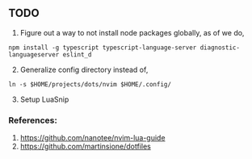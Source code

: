 TODO
----
1. Figure out a way to not install node packages globally, as of we do,
```
npm install -g typescript typescript-language-server diagnostic-languageserver eslint_d
```
2. Generalize config directory instead of,
```
ln -s $HOME/projects/dots/nvim $HOME/.config/
```
3. Setup LuaSnip


### References:
1. https://github.com/nanotee/nvim-lua-guide
2. https://github.com/martinsione/dotfiles

